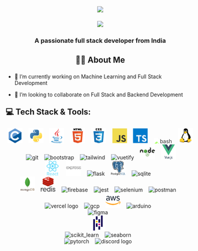 <div align="center">
  <img  align="center" width="1000"src="https://user-images.githubusercontent.com/94922914/233506434-36031a8f-41f2-4c8d-9252-3624edfb0953.gif"/>

  ###

  <img width="1000" src="https://readme-typing-svg.herokuapp.com?font=JetBrains+Mono&weight=600&size=30&duration=3000&color=d2a8ff&width=535&lines=Hello+there%2C+I'm+Ketan+Saini++%F0%9F%91%8B;Let's+Connect!"/>
</div>

###

<h3 align="center">A passionate full stack developer from India</h3>

<h2 align="center">👩‍💻  About Me</h2>

###

<!-- <p align="left"> <img src="https://komarev.com/ghpvc/?username=ketan1406&label=Profile%20views&color=0e75b6&style=flat" alt="ketan1406" /> </p> -->

- 🔭 I’m currently working on Machine Learning and Full Stack Development

- 👯 I’m looking to collaborate on Full Stack and Backend Development

###

<h2 style="display: inline;">💻 Tech Stack & Tools:</h2>

###

<div align="center" class="icon-container">

  <img src="https://raw.githubusercontent.com/devicons/devicon/master/icons/c/c-original.svg" alt="c" width="40px" height="40px"/>&nbsp;&nbsp;&nbsp;
  <img src="https://raw.githubusercontent.com/devicons/devicon/master/icons/python/python-original.svg" alt="python" width="40px" height="40px"/>&nbsp;&nbsp;&nbsp;
  <img src="https://raw.githubusercontent.com/devicons/devicon/master/icons/java/java-original.svg" alt="java" width="40px" height="40px"/>&nbsp;&nbsp;&nbsp;
  <img src="https://raw.githubusercontent.com/devicons/devicon/master/icons/html5/html5-original-wordmark.svg" alt="html5" width="40px" height="40px"/>&nbsp;&nbsp;&nbsp;
  <img src="https://raw.githubusercontent.com/devicons/devicon/master/icons/css3/css3-original-wordmark.svg" alt="css3" width="40px" height="40px"/>&nbsp;&nbsp;&nbsp;
  <img src="https://raw.githubusercontent.com/devicons/devicon/master/icons/javascript/javascript-original.svg" alt="javascript" width="40px" height="40px"/>&nbsp;&nbsp;&nbsp;
  <img src="https://raw.githubusercontent.com/devicons/devicon/master/icons/typescript/typescript-original.svg" alt="typescript" width="40px" height="40px"/>&nbsp;&nbsp;&nbsp;
  <img src="https://cdn.jsdelivr.net/gh/devicons/devicon/icons/bash/bash-original.svg" alt="bash" width="40px" height="40px" style="filter: brightness(2);"/>&nbsp;&nbsp;&nbsp;
  <img src="https://raw.githubusercontent.com/devicons/devicon/master/icons/linux/linux-original.svg" alt="linux" width="40px" height="40px"/>&nbsp;&nbsp;&nbsp;
  <img src="https://www.vectorlogo.zone/logos/git-scm/git-scm-icon.svg" alt="git" width="40px" height="40px"/>&nbsp;&nbsp;&nbsp; 
  <img src="https://camo.githubusercontent.com/76d139c63b8817582a8948b587a2d66b8a5796dc0f7df13c58f1259e88e9226e/68747470733a2f2f63646e2e73696d706c6569636f6e732e6f72672f626f6f7473747261702f373935324233" alt="bootstrap" width="40px" height="40px"/>&nbsp;&nbsp;&nbsp;
  <img src="https://www.vectorlogo.zone/logos/tailwindcss/tailwindcss-icon.svg" alt="tailwind" width="40px" height="40px"/>&nbsp;&nbsp;&nbsp;
  <img src="https://bestofjs.org/logos/vuetify.svg" alt="vuetify" width="40px" height="40px"/>&nbsp;&nbsp;&nbsp;
  <img src="https://raw.githubusercontent.com/devicons/devicon/master/icons/nodejs/nodejs-original-wordmark.svg" alt="nodejs" width="40px" height="40px"/>&nbsp;&nbsp;&nbsp; 
  <img src="https://raw.githubusercontent.com/devicons/devicon/master/icons/vuejs/vuejs-original-wordmark.svg" alt="vuejs" width="40px" height="40px"/>&nbsp;&nbsp;&nbsp;  
  <img src="https://raw.githubusercontent.com/devicons/devicon/master/icons/react/react-original-wordmark.svg" alt="react" width="40px" height="40px"/>&nbsp;&nbsp;&nbsp; 
  <img src="https://raw.githubusercontent.com/devicons/devicon/master/icons/express/express-original-wordmark.svg" alt="express" width="40px" height="40px"/>&nbsp;&nbsp;&nbsp;
  <img src="https://www.vectorlogo.zone/logos/pocoo_flask/pocoo_flask-icon.svg" alt="flask" width="40px" height="40px"/>&nbsp;&nbsp;&nbsp; 
  <img src="https://raw.githubusercontent.com/devicons/devicon/master/icons/postgresql/postgresql-original-wordmark.svg" alt="postgresql" width="40px" height="40px"/>&nbsp;&nbsp;&nbsp; 
  <img src="https://www.vectorlogo.zone/logos/sqlite/sqlite-icon.svg" alt="sqlite" width="40px" height="40px"/>&nbsp;&nbsp;&nbsp;  
  <img src="https://raw.githubusercontent.com/devicons/devicon/master/icons/mongodb/mongodb-original-wordmark.svg" alt="mongodb" width="40px" height="40px"/>&nbsp;&nbsp;&nbsp;
  <img src="https://raw.githubusercontent.com/devicons/devicon/master/icons/redis/redis-original-wordmark.svg" alt="redis" width="40px" height="40px"/>&nbsp;&nbsp;&nbsp;
  <img src="https://www.vectorlogo.zone/logos/firebase/firebase-icon.svg" alt="firebase" width="40px" height="40px"/>&nbsp;&nbsp;&nbsp;
  <img src="https://www.vectorlogo.zone/logos/jestjsio/jestjsio-icon.svg" alt="jest" width="40px" height="40px"/>&nbsp;&nbsp;&nbsp;
  <img src="https://raw.githubusercontent.com/detain/svg-logos/780f25886640cef088af994181646db2f6b1a3f8/svg/selenium-logo.svg" alt="selenium" width="40px" height="40px"/>&nbsp;&nbsp;&nbsp;
  <img src="https://www.vectorlogo.zone/logos/getpostman/getpostman-icon.svg" alt="postman" width="40px" height="40px"/>&nbsp;&nbsp;&nbsp;
  <img src="https://skillicons.dev/icons?i=vercel" alt="vercel logo" width="40px" height="40p"/>&nbsp;&nbsp;&nbsp;
  <img src="https://www.vectorlogo.zone/logos/google_cloud/google_cloud-icon.svg" alt="gcp" width="40px" height="40px"/>&nbsp;&nbsp;&nbsp;
  <img src="https://raw.githubusercontent.com/devicons/devicon/master/icons/amazonwebservices/amazonwebservices-original-wordmark.svg" alt="aws" width="40px" height="40px"/>&nbsp;&nbsp;&nbsp;
  <img src="https://cdn.worldvectorlogo.com/logos/arduino-1.svg" alt="arduino" width="40px" height="40px"/>&nbsp;&nbsp;&nbsp;   
  <img src="https://www.vectorlogo.zone/logos/figma/figma-icon.svg" alt="figma" width="40px" height="40px"/>&nbsp;&nbsp;&nbsp;     
  <img src="https://raw.githubusercontent.com/devicons/devicon/2ae2a900d2f041da66e950e4d48052658d850630/icons/pandas/pandas-original.svg" alt="pandas" width="40px" height="40px"/>&nbsp;&nbsp;&nbsp;  
  <img src="https://upload.wikimedia.org/wikipedia/commons/0/05/Scikit_learn_logo_small.svg" alt="scikit_learn" width="40px" height="40px"/>&nbsp;&nbsp;&nbsp; 
  <img src="https://seaborn.pydata.org/_images/logo-mark-lightbg.svg" alt="seaborn" width="40px" height="40px"/>&nbsp;&nbsp;&nbsp;  
  <img src="https://www.vectorlogo.zone/logos/pytorch/pytorch-icon.svg" alt="pytorch" width="40px" height="40px"/>&nbsp;&nbsp;&nbsp;
  <img src="https://cdn.simpleicons.org/discord/5865F2" alt="discord logo" width="40px" height="40p"/>&nbsp;&nbsp;&nbsp;

</div>